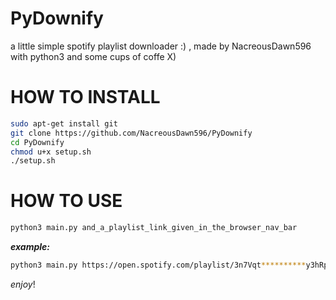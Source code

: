 # PyDownify
a little simple spotify playlist downloader :)
, made by NacreousDawn596 with python3 and some cups of coffe X)

# HOW TO INSTALL 
```sh
sudo apt-get install git
git clone https://github.com/NacreousDawn596/PyDownify
cd PyDownify
chmod u+x setup.sh
./setup.sh
```

# HOW TO USE
```sh
python3 main.py and_a_playlist_link_given_in_the_browser_nav_bar
```
***example:***
```sh
python3 main.py https://open.spotify.com/playlist/3n7Vqt**********y3hRpE
```

_enjoy_!
